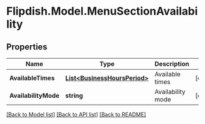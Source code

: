# Flipdish.Model.MenuSectionAvailability
## Properties

Name | Type | Description | Notes
------------ | ------------- | ------------- | -------------
**AvailableTimes** | [**List&lt;BusinessHoursPeriod&gt;**](BusinessHoursPeriod.md) | Available times | [optional] 
**AvailabilityMode** | **string** | Availability mode | [optional] 

[[Back to Model list]](../README.md#documentation-for-models) [[Back to API list]](../README.md#documentation-for-api-endpoints) [[Back to README]](../README.md)

